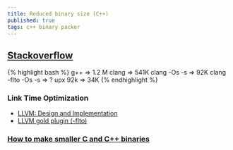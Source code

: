 ```yaml
---
title: Reduced binary size (C++)
published: true
tags: c++ binary packer
---
```

## [Stackoverflow](https://stackoverflow.com/questions/31354641/c-reduce-library-size-by-excluding-unnecessary-functions-programmatically)
{% highlight bash %}
g++          => 1.2  M
clang        =>   541K
clang -Os -s =>    92K
clang -flto -Os -s => ?
upx 92k      =>    34K
{% endhighlight %}

### Link Time Optimization
- [LLVM: Design and Implementation](http://llvm.org/docs/LinkTimeOptimization.html)
- [LLVM gold plugin (-flto)](http://llvm.org/docs/GoldPlugin.html)

### [How to make smaller C and C++ binaries ](https://ptspts.blogspot.fr/2013/12/how-to-make-smaller-c-and-c-binaries.html)

